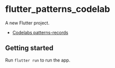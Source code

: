 # flutter_patterns_codelab

A new Flutter project.

- [Codelabs patterns-records](https://codelabs.developers.google.com/codelabs/dart-patterns-records)

## Getting started

Run `flutter run` to run the app.
